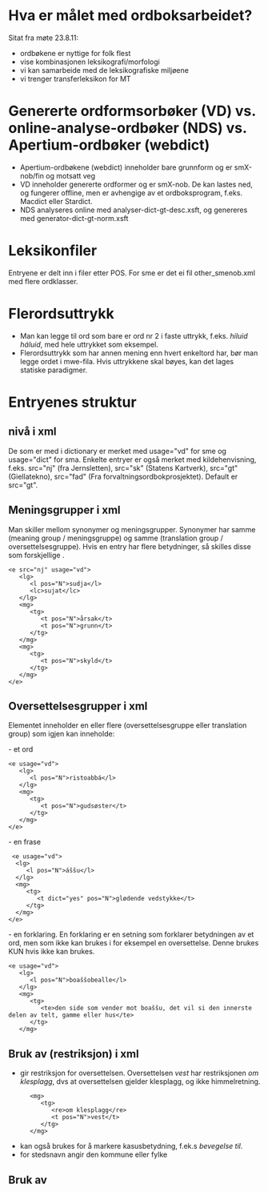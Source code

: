 # Hva er målet med ordboksarbeidet?

Sitat fra møte 23.8.11:
* ordbøkene er nyttige for folk flest
* vise kombinasjonen leksikografi/morfologi
* vi kan samarbeide med de leksikografiske miljøene
* vi trenger transferleksikon for MT

# Genererte ordformsorbøker (VD) vs. online-analyse-ordbøker (NDS) vs. Apertium-ordbøker (webdict)

* Apertium-ordbøkene (webdict) inneholder bare grunnform og er smX-nob/fin og
  motsatt veg
* VD inneholder genererte ordformer og er smX-nob. De kan lastes ned, og
  fungerer offline, men er avhengige av et ordboksprogram, f.eks. Macdict eller
  Stardict.
* NDS analyseres online med analyser-dict-gt-desc.xsft, og genereres med
  generator-dict-gt-norm.xsft

# Leksikonfiler

Entryene er delt inn i filer etter POS. For sme er det ei fil other_smenob.xml med flere ordklasser.

# Flerordsuttrykk

* Man kan legge til ord som bare er ord nr 2 i faste uttrykk, f.eks.
  *hiluid háluid*, med hele uttrykket som eksempel.
* Flerordsuttrykk som har annen mening enn hvert enkeltord har, bør man legge
  ordet i mwe-fila. Hvis uttrykkene skal bøyes, kan det lages statiske
  paradigmer.

# Entryenes struktur

##  <e> nivå i xml

De som er med i dictionary er merket med usage="vd" for sme og usage="dict" for sma. Enkelte entryer er også merket med kildehenvisning, f.eks. src="nj" (fra Jernsletten), src="sk" (Statens Kartverk), src="gt" (Giellatekno), src="fad" (Fra forvaltningsordbokprosjektet). Default er src="gt".

## Meningsgrupper <mg> i xml

Man skiller mellom synonymer og meningsgrupper. Synonymer har samme <mg> (meaning group / meningsgruppe) og samme <tg> (translation group / oversettelsesgruppe). Hvis en entry har flere betydninger, så skilles disse som forskjellige <mg>.

```
<e src="nj" usage="vd">
   <lg>
      <l pos="N">sudja</l>
      <lc>sujat</lc>
   </lg>
   <mg>
      <tg>
         <t pos="N">årsak</t>
         <t pos="N">grunn</t>
      </tg>
   </mg>
   <mg>
      <tg>
         <t pos="N">skyld</t>
      </tg>
   </mg>
</e>
```


## Oversettelsesgrupper <tg> i xml

Elementet <mg> inneholder en eller flere <tg> (oversettelsesgruppe eller translation group) som igjen kan inneholde:

<t> - et ord
```
<e usage="vd">
   <lg>
      <l pos="N">ristoabbá</l>
   </lg>
   <mg>
      <tg>
         <t pos="N">gudsøster</t>
      </tg>
   </mg>
</e>
```

<t> - en frase
```
 <e usage="vd">
  <lg>
     <l pos="N">áššu</l>
  </lg>
  <mg>
     <tg>
        <t dict="yes" pos="N">glødende vedstykke</t>
     </tg>
  </mg>
</e>
```

<te> - en forklaring. En forklaring er en setning som forklarer betydningen av et ord, men som ikke kan brukes i for eksempel en oversettelse. Denne brukes KUN hvis <t> ikke kan brukes.
```
<e usage="vd">
   <lg>
      <l pos="N">boaššobealle</l>
   </lg>
   <mg>
      <tg>
         <te>den side som vender mot boaššu, det vil si den innerste delen av telt, gamme eller hus</te>
      </tg>
   </mg>
```

## Bruk av <re> (restriksjon) i xml
* <re> gir restriksjon for oversettelsen. Oversettelsen *vest* har
  restriksjonen *om klesplagg*, dvs at oversettelsen gjelder klesplagg, og
  ikke himmelretning.

```
      <mg>
         <tg>
            <re>om klesplagg</re>
            <t pos="N">vest</t>
         </tg>
      </mg>
```

* <re> kan også brukes for å markere kasusbetydning, f.ek.s *bevegelse til*.
* for stedsnavn angir den kommune eller fylke

## Bruk av <style> i xml (ikke implementert)
F.eks. litterær, uhøflig etc.

## Lemmaet har ikke paradigme: pg="no" i xml  (gjelder bare VD)
I filer som skal blir generert pga POS-merkinga (N, V, A, Num), skal lemmaer som likevel ikke skal genereres, eller som bare har en form, merkes med attributten pg="no".

## Bruk av v1, v2 osv. i lexc (gjelder bare VD)

* Ett lemma kan ha flere **normative** skrivemåter. I fst merkes disse med
  felles lemma, men skilles ved hjelp av taggene v1, v2 osv:
    - tunealla+v1:tunealla
    - tunealla+v2:tunnealla
* Til ordboksfilene legges kun det lemmaet som er valgt som felles lemma i fst.
  I tillegg må man merke hvor mange v-merkinger den har i fst. Dette gjøres ved
  å legge attributten vmax="" til <l>:

```
      <lg>
         <l pos="g3" vmax="2">tunealla</l>
      </lg>
```

* Ved hjelp av v1, v2 taggene, kan man sortere ordformene til riktig oppslagsord
  (tunealla vs. tunnealla) og presentere reine miniparadigmer.

## Bruk av lsub i xml (gjelder bare VD)

Elementet lsub legges til i <lg> for vanlige **ikke-normative** skrivemåter.
Hvis forskjellen i skrivemåte bare er a vs. á, kan dette løses med regex. Hvis
det skal genereres paradigme for ikke-normativ skrivemåte, må lemmaet være i
fst. Vi skal ikke presentere miniparadigme for lsub. Det må gjøres klart for
brukeren at dette er en ikke-normativ skrivemåte.

```
<e usage="vd">
   <lg>
      <l pos="N">balloŋŋa</l>
      <lsub extrapage="yes" pos="N">balluvdna</lsub>
      <!!-- extrapage="yes" er default -->
      <!!-- the extrapage attribute is now obsolete when v1,v2 is implemented:-->
      <!!-- 1. lsub is alway extrapage="no" (no need of the extrapage attribute anymore)-->
      <!!-- 2. in the pair v1-v2, one lemma is the entry in the dict and the other is generated automatically, "lsub with extrapage="yes" so to say -->
   </lg>
   <mg>
      <tg>
         <t pos="N">ballong</t>
      </tg>
   </mg>
</e>

   <lg>
      <l pos="N">kantuvra</l>
      <lsub extrapage="no" pos="N">kántuvra</lsub>
   </lg>
```

## Bruk av l_ref i xml  (gjelder bare VD)

Elementet __l_ref__ legges til i <lg> for å vise til ander lemmaer som kan være
nyttige for brukeren. Lemmaet skal merkes med POS, f.eks. seavagiella_n. l_ref
brukes for å:

* vise til det lemmaet som bør brukes i følge termordlister etc. I slike
  tilfeller merkes kun det lemmaet som man vil vise fra, og ikke det lemmaet
  som man viser til:

```
      <lg>
         <l pos="N">giehtagiella</l>
         <l_ref>seavagiella_n</l_ref>
      </lg>
```

* gjøre brukeren oppmerksom på at det er en annen semantisk inndeling på samisk
  enn på oversettingsspråket. F.eks. *vai* vs. *dahje*, eller *dudno* vs.
  *din*. I slike tilfeller merkes begge lemmaene med l_ref:

```
      <lg>
         <l pos="cc">dahje</l>
         <l_ref>vai_cc</l_ref>
      </lg>
og
      <lg>
         <l pos="cc">vai</l>
         <l_ref>dahje_cc</l_ref>
      </lg>
```

## Evt. bruk av flere typer referanser - dette er tanker, og er ikke implementert

Initialt i <mg>:
* <syn lemmaID="buohccebiila" /> → vise til eit synonym
* <ant lemmaID=""> ↛ vise til eit antonym
* <hyponym> ↓ vise til eit meir spesifikt ord
* <hypernym> ↑ vise til eit meir overordna ord
* <obs> vær obs på dette (bajimussii -> bajimusas) !!

## Eksempler

Man kan legge inn kildetilvisning som attributt for x og xt, f.eks. hvis ordet
ikke er vanlig i bruk:

```
<x src="S.B. Johansen 2010: Sárá beaivegirji s. 21">... dakkár ilgadis
olmmošlágan filbmasivdnádus, mii lea eambbo robohtalágan go olbmolágan.</x>
```

# Generere paradigme eller ikke  (gjelder bare VD)

Noen av filene er statiske og noen blir det generert paradigmer av. Det er filer
for pronomener med innskrevne paradigmer, og disse filenes navn avgjør at
innholdet ikke blir generert.

I de andre filene er det POS-merkinga som avgjør om det blir generert paradigme
eller ikke. Lemmaer som ikke skal genereres, eller som bare har en form, merkes
med pg="no".

## Generere paradigmer  (gjelder bare VD)

Alle entryene må være leksikalisert i norm-fst. Hvis ikke, vil de ikke bli
generert. F.eks. så vil en entry med grunnform i plural, ikke bli generert hvis
grunnformen er i singular i norm-fst. Men man kan ha både sg og pl innføringer i
norm-fst for det samme lemmaet hvis det har en annen oversettelse i plural enn i
singular.

Det må ikke være noen homonyme entryer (lemma + POS + type + subtype + ... annen
attributer)!!

For å unngå at dict-fila blir for stor, kan man vurdere hvilke bøyningsformer
som skal genereres, f.eks. px eller ikke. Dette gjøres i
`testing/xcodes.txt`-filene.

## Filer for generering  (gjelder bare VD)

sme-filer for generering:

```
nounActor_smenob.xml
nounCommon_smenob.xml
nounG3_smenob.xml
nounProper_smenob.xml
nounRevProper_smenob.xml
nounProperPl_smenob.xml
adjective_smenob.xml
verb_smenob.xml
pronIndef_smenob.xml
num_smenob.xml
```

sma-filer for generering:

```
a_smanob.xml
n_smanob.xml
v_smanob.xml
num_smanob.xml
pronIndef_smanob.xml
prop_smanob.xml
propPl_smanob.xml
```

## Filer med statiske (innskrevne) paradigmer (mest for VD, men kan også brukes for NDS)

Her kan man velge hvilket grunnord de bøyde formene peker til. F.eks. når det
gjelder refleksive pronomener i sme, har vi valgt å peke til akk/gen-formen som
grunnform (*alccesan* peker til *iežan*).

I entryene for de flekterte formene, blir det en entry for hver sideform.

Det må ikke være noen homonyme entryer (lemma + POS) innafor eller på tvers av
filene. Dette kan unngås med å oppgi type (f.eks. 'dem') og sg/pl, f.eks.

```
<l pos="pron" type="dem" nr="sg">dat</l> vs
<l pos="pron" type="dem" nr="pl">dat</l> og
<l pos="pron" type="pers" nr="sg">dat</l>
```

Dette må også tas hensyn til i lemma_ref, f.eks.

```
<lemma_ref lemmaID="dat_pron_pers_pl">dat</lemma_ref>
```

sme-filer med innskrevne paradigmer:

```
adjstatpar_smenob.xml
div_statisk_smenob.xml
verbNeg_smenob.xml
verbCop_smenob.xml
verbSupNeg_smenob.xml
pronDem_smenob.xml
pronPers_smenob.xml
pronRec_smenob.xml
pronRefl_smenob.xml
pronRel_smenob.xml
```

sma-filer med innskrevne paradigmer:

```
misc_stat_smanob.xml
pronPers_stat_smanob.xml
pronRec_stat_smanob.xml
pronRefl_stat_smanob.xml
pronRel_stat_smanob.xml
vCop_stat_smanob.xml
vNeg_stat_smanob.xml
```

## Andre filer
I disse filene genereres ikke lemmaene, og de behøver heller ikke være i
norm-fst.

sme-filer:
```
adverb_smenob.xml
mwe_smenob.xml
other_stat_smenob.xml
```

sma-filer:
```
adv_smanob.xml
i_smanob.xml
multiword_smanob.xml
pcle_smanob.xml
po_smanob.xml
pr_smanob.xml
```

# Genererte miniparadigmer til hjelp for brukeren

Miniparadigmene i leksikonoppslaget er hjelp for brukeren. De vil variere fra
POS til POS. Man velger former som gir nyttig informasjon til brukeren om hele
paradigmet.

## Use/NGminip og Allegro i lexc

Ved å legge til +Use/NGminip i lexc, kan man velge bort en del bøyningsformer
når man ikke vil presentere alle i miniparadigmet. Dette er f.eks. aktuelt for
nordsamiske adjektiver.

## substantiv:

Substantiv kan få attributten illpl="no" hvis den ikke er så høvelig å
presentere i flertall, f.eks. *bargguhisvuohta*.  For sme utelates
allegroformen for Sg Gen, som er merka med Allegro-tag:
*viesu viessu+N+Sg+Gen* versus *vieso viessu+N+Sg+Gen+Allegro*  .

|   Bøyning	| Eksempel
| --- | ---
|            | viessu
|  Sg+Gen    | viesu	(ikke Allegro)
|  Sg+Ill    | 	vissui
|  Pl+Ill    |  viesuide (ikke hvis illpl="no" )

## propernouns sme - sg:
Hvis det er flere mg, brukes <t> fra den første mg som oversetting i miniparadigmet

|   Bøyning	| Kontekst | Eksempel    | Oversettelse
| --- | --- | --- | ---
|    -       |  -        | Norga        |  Norge
|  Sg+Gen    | X bokte   | Norgga bokte |  via Norge
|  Sg+Ill    |  -        | Norgii       |  til Norge
|  Sg+Loc    |  -        | Norggas      |  i/fra Norge

## propernouns sme - pl:
Hvis det er flere mg, brukes <t> fra den første mg som oversetting i miniparadigmet

|   Bøyning	| Kontekst	| Eksempel 	| Oversettelse
| --- | --- | --- | ---
|  - 		| 		-	| Iččát 		| Ingøy
|  Pl+Gen 	| X bokte 	|  Iččáid bokte | via Ingøy
|  Pl+Ill 	| 	-		|  Iččáide 		| til Ingøy
|  Pl+Loc 	| 	-		|  Iččáin 		| i/fra Ingøy

## propernouns sma - sg:
Hvis det er flere mg, brukes <t> fra den første mg som oversetting i miniparadigmet

|   Bøyning	| Kontekst	| Eksempel 		| Oversettelse
| --- | --- | --- | ---
|  -		 	|	-		| Nöörje  			|  Norge
|  Sg+Gen 	| X baaktoe |  Nöörjen baaktoe 	| via Norge
|  Sg+Ill 	| 		-	|  Nöörjese 		| til Norge
|  Sg+Ine 	| 		-	|  Nöörjesne 		| i/på Norge
|  Sg+Ela 	| 	-		|  Nöörjeste 		| fra Norge

## propernouns sma - pl:
Hvis det er flere mg, brukes <t> fra den første mg som oversetting i miniparadigmet

|   Bøyning	| Kontekst	| Eksempel 			| Oversettelse
| --- | --- | --- | ---
|  - 		|		-	|  Bealjehkh  			|  Sylan
|  Pl+Gen 	| X baaktoe |  Bealjehki baaktoe 	| via Sylan
|  Pl+Ill 	| 		-	|  Bealjehkidie 		| til Sylan
|  Pl+Ine 	| 		-	|  Bealjehkinie 		| i/på Sylan
|  Pl+Ela 	| 	-		|  Bealjehkijstie 		| fra Sylan

## verb sme:
For verb har vi lagt til kontekst til bøyningsformene. Det er merket i leksikonet hvilken type kontekst som skal brukes, f.eks. context:"mun"

|   Bøyning        | Kontekst           | Eksempel
| --- | --- | ---
|                  |  context:"mun"      | boahtit
|  Ind+Prs+Sg1     |     (odne mun) X    | (odne mun) boađán
|  Ind+Prt+Sg1     |    (ikte mun) X     | (ikte mun) bohten
|  Ind+Prs+ConNeg  |       (in) X        | (in) boađe

For verb som det ikke er naturlig med menneskelig subjekt for:
|   Bøyning	     | Kontekst	| Eksempel
| --- | --- | ---
|  -               | context:"dat"   | ciellat
|  Ind+Prs+Pl3     |  (Plural)  X    | (Plural) cillet
|  Ind+Prt+Sg3     |  (ikte dat)  X  | (ikte dat) cielai
|  Ind+Prs+ConNeg  |  (ii) X         | (ii) ciela

For verb som bare brukes i Sg3 (vær-verb):
|   Bøyning        | Kontekst       | Eksempel
| --- | --- | ---
|  -               | context:"upers" |  bieggat
|  Ind+Prs+Sg3	  | (odne) X        | (odne) bieggá
|  Ind+Prt+Sg3	  | (ikte) X        | (ikte) biekkai
|  Ind+Prs+ConNeg  | (ii) X          | (ii) biekka

For resiproke verb :
|   Bøyning        | Kontekst     | Eksempel
| --- | --- | ---
|   -              | context:"sii" | deaivvadit
|  Ind+Prs+Pl3     | (odne sii) X  | (odne sii) deaivvadit
|  Ind+Prt+Pl3     | (ikte sii) X  | (ikte sii) deaivvadedje
|  Ind+Prs+ConNeg  | (eai) X       | (eai) deaivvat

## verb sma:
|   Bøyning		  | Kontekst				| Eksempel
| --- | --- | ---
|  Inf             |   		-	        	| båetedh
|  Ind+Prs+Sg1	  | (daan biejjien manne) X | (daan biejjien manne) båatam
|  Ind+Prs+Sg3	  | (daan biejjien dïhte) X | (daan biejjien dïhte) båata
|  Ind+Prs+Pl3	  | (daan biejjien dat) X   | (daan biejjien dat) båetieh
|  Ind+Prt+Sg1	  | (jååktan manne) X     	| (jååktan manne) böötim båetiejim
|  Ind+Prs+ConNeg  | (ij) X        			| (ij) båetieh
|  PrfPrc		  | (lea) X 				| (lea) båateme
|  Ger			  | (lea) X  				| (lea) båetieminie
|  VGen			  | X  						| båetien

## adjektiver:

Ved å legge til +Use/NGminip i fst, kan man velge bort en del bøyningsformer når man ikke vil presentere alle i miniparadigmet. Dette er ikke minst aktuelt for adjektiver.

|   Bøyning           | Uten +Use/NGminip            | Med +Use/NGminip
| --- | --- | ---
|   A+Sg+Nom          | heittot                       | heittot
|  A+Attr             | heittogis heittohis (bivttas) | heittogis (bivttas)
|  A+Pl+Nom           | heittogat heittohat           | heittogat
|  A+Comp+Attr        | heittogit heittogut heittoget heittogat heittohit heittohut heittohet heittohat | heittoget heittogat
|  A+Comp+Sg+Nom      | heittogit heittogut heittoget heittogeabbo heittogat heittogabbo heittohit heittohut heittohet heittoheabbo heittohat heittohabbo | heittogeabbo heittogabbo
|  A+Superl+Sg+Nom    | heittogeamos heittogamos heittoheamos heittohamos | heittogeamos heittogamos

For adjektiver har vi lagt til kontekst til attributtformen bare for sme. Det er merket i leksikonet hvilken  kontekst som skal brukes, f.eks. context:"olmmoš". Hvis  context="", så vil det ikke bli oppgitt attributtform.

|   Bøyning           | Kontekst bare for sme	| Eksempel
| --- | --- | ---
|  -                  | context:"báddi"          | guhkki
|  A+Attr             | X (báddi)                | guhkes (báddi)
|  A+Pl+Nom           | -                        | guhkit
|  A+Comp+Attr        | -                        | guhkit
|  A+Comp+Sg+Nom      | -                        | guhkit
|  A+Superl+Sg+Nom    | -                        | guhkimus

## numeraler:
For numeraler har vi lagt til kontekst til pl bare for sme. Alle har den samme konteksten:

|   Bøyning	 | Kontekst bare for sme | Eksempel
| --- | --- | ---
|  -          | context:"gápmagat"	  | guokte
|  Num+Pl+Nom | X (gápmagat)           | guovttit (gápmagat)
|  Num+Pl+Gen | X (gápmagiid)          | guvttiid (gápmagiid)

## indef pron:

(samme miniparadigme som for substantiver)
|   Bøyning	| Eksempel
| --- | ---
|  -  	    | muhtun
|  Sg+Gen    | muhtuma
|  Sg+Ill    | muhtumii
|  Pl+Ill    | muhtumiidda

# Innskrevne paradigmer (mest for VD, men kan også brukes for NDS)

## pronomener:
pron Pers, Refl, Rec, Rel og Dem . Vi skriver paradigmet inn i filen:

```
Singular for seg:
Sg+Akk
Sg+Gen
Sg+Ill
Sg+Loc
Sg+Com
Ess

Plural for seg:
Pl+Akk
Pl+Gen
Pl+Ill
Pl+Loc
Pl+Com
Ess
```

## negasjonsverb:

```
Sg1
Sg2
Sg3
Du1
Du2
Du3
Pl1
Pl2
Pl3
```

# Homonyme entrier
Det må ikke være noen homonyme entryer (lemma + POS) innafor eller på tvers av filene (dette gjelder bare VD). Vær OBS på at det kan være homonymi med lemmaer i norm-fst, uten at begge er med i dict. For å få generert riktig bøyningsparadigme til dict-entryen, må de behandles på samme måte, selv om bare det ene lemmaer er med i dict.


## Ikke-systematisk homonymi - eksempel fra sma
<l> elementet får attributten hid="Hom1" eller hid="Hom2". Lemmaene er merka tilsvarende i norm-fst.




## Systematisk homonymi - ekesmpler fra sme


|   Nom   | Gen  	| norsk 	| norm-fst-analyse
| --- | --- | --- | ---
|  lohkki |  lohki  	|  lokk		| lohkki+N+Sg+Nom
|  lohkki |  lohkki 	|  lesar 	| lohkki+N+NomAg+Sg+Nom

Her må den ene merkes med tag (actor) i genereringa fra norm-fst. Med denne tagen kan de unngår man homonymi i dict. I xml-filene:

```
1.
    <e src="nj" usage="vd">
      <lg>
         <l pos="N">lohkki</l>
      </lg>
      <mg>
         <tg>
            <t pos="N">lokk</t>

2.
    <e src="nj" usage="vd">
      <lg>
         <l pos="N" type="NomAg">lohkki</l>
      </lg>
      <mg>
         <tg>
            <t pos="N">leser</t>
```

En annen systematisk homonymi:
|   Nom  	| Gen  | norsk 	| norm-fst-analyse
| --- | --- | --- | ---
|   beassi 	| beasi  |  reir	| beassi+N+Sg+Nom
|   beassi  	| beassi |  never	| beassi+N+G3+Sg+Nom

Vi har følgende tagger for substantiver:
|   tagger | fil
| --- | ---
|  N+NomAg |  -
|  N		  |  -
|  N+G3	  |  -
|  N+G7	  |  -
|  N+Prop  |  -
